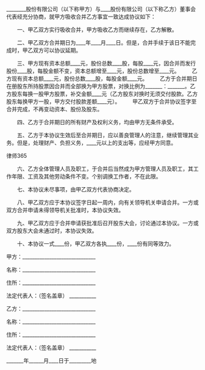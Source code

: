 
 ________股份有限公司（以下称甲方）与____股份有限公司（以下称乙方）董事会代表经充分协商，就甲方吸收合并乙方事宜一致达成协议如下： 
 
 　　一、甲乙双方实行吸收合并，甲方吸收乙方而继续存在，乙方解散。
  
 　　二、甲乙双方合并期日为____年____月____日。但是，合并手续于该日不能完成时，甲乙双方可以协议延期。
  
 　　三、甲方现有资本总额____元，股份总数____股，每股____元，因合并而发行股份____股，每股金额不变，资本总额增至____元，股份总数增至____元。 
 　　乙方现有资本总额____元，股份总数____股，每股金额____元。 
 　　乙方于合并期日在册股东所持股票因合并而全部换为甲方股票，对换比例为_______：_______。乙方股东每换一股甲方股票，补交金额____元（乙方股东对换时无须交付股款。乙方股东每换甲方一股，甲方交付股款差额____元）。 
 　　甲乙双方于合并协议签字至合并完成，不再变动资本、股份及股东。 
 
 　　四、乙方于合并期日的所有财产及权利义务，均由甲方无条件承受。
  
 　　五、乙方于本协议生效后至合并期日，应以善良管理人的注意，继续管理其业务。但是，处理财产、负担义务，____元以上的支出等，应经甲方同意。 
 
 




 
律师365






 　　六、乙方全体管理人员及职工，于合并后当然成为甲方管理人员及职工，其工作年限、工资及其他劳动条件不变。个别调换工作者，不在此限。 

 

 　　七、本协议未尽事项，由甲乙双方代表协商决定。 

 

 　　八、甲乙双方应于本协议签字日起一周内，向有关领导机关申请合并。一方或双方合并申请未得领导机关批准时，本协议失效。 

 

 　　九、甲乙双方应于合并申请获批准后召开股东大会，讨论通过本协议。一方或双方股东大会未通过时，本协议失效。 

 

 　　十、本协议一式____份，甲乙双方各执____份，____份有同等效力。 

 

  

 

 甲方：______________________________

 名称：______________________________

 住所：______________________________

 法定代表人：（签名盖章） ___________

 

 乙方：______________________________

 名称：______________________________

 住所：______________________________

 法定代表人：（签名盖章） ___________

 

 _______年______月____日于_________地 


 

 
 
 
 
 
  


  
 

  


  


  
 
 
 
 

